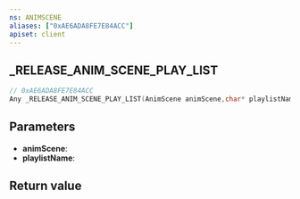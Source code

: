 ```yaml
---
ns: ANIMSCENE
aliases: ["0xAE6ADA8FE7E84ACC"]
apiset: client
---
```

## _RELEASE_ANIM_SCENE_PLAY_LIST

```c
// 0xAE6ADA8FE7E84ACC
Any _RELEASE_ANIM_SCENE_PLAY_LIST(AnimScene animScene,char* playlistName);
```


## Parameters
* **animScene**:
* **playlistName**:

## Return value